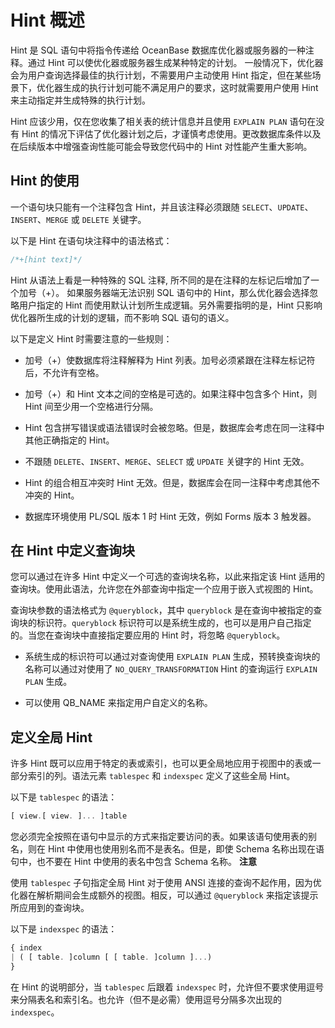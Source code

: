 Hint 概述 
============================



Hint 是 SQL 语句中将指令传递给 OceanBase 数据库优化器或服务器的一种注释。通过 Hint 可以使优化器或服务器生成某种特定的计划。 一般情况下，优化器会为用户查询选择最佳的执行计划，不需要用户主动使用 Hint 指定，但在某些场景下，优化器生成的执行计划可能不满足用户的要求，这时就需要用户使用 Hint 来主动指定并生成特殊的执行计划。

Hint 应该少用，仅在您收集了相关表的统计信息并且使用 `EXPLAIN PLAN` 语句在没有 Hint 的情况下评估了优化器计划之后，才谨慎考虑使用。更改数据库条件以及在后续版本中增强查询性能可能会导致您代码中的 Hint 对性能产生重大影响。

Hint 的使用 
--------------------

一个语句块只能有一个注释包含 Hint，并且该注释必须跟随 `SELECT`、`UPDATE`、`INSERT`、`MERGE` 或 `DELETE` 关键字。

以下是 Hint 在语句块注释中的语法格式：

```javascript
/*+[hint text]*/
```



Hint 从语法上看是一种特殊的 SQL 注释, 所不同的是在注释的左标记后增加了一个加号（+）。 如果服务器端无法识别 SQL 语句中的 Hint，那么优化器会选择忽略用户指定的 Hint 而使用默认计划所生成逻辑。另外需要指明的是，Hint 只影响优化器所生成的计划的逻辑，而不影响 SQL 语句的语义。

以下是定义 Hint 时需要注意的一些规则：

* 加号（+）使数据库将注释解释为 Hint 列表。加号必须紧跟在注释左标记符后，不允许有空格。

  

* 加号（+）和 Hint 文本之间的空格是可选的。如果注释中包含多个 Hint，则 Hint 间至少用一个空格进行分隔。

  

* Hint 包含拼写错误或语法错误时会被忽略。但是，数据库会考虑在同一注释中其他正确指定的 Hint。

  

* 不跟随 `DELETE`、`INSERT`、`MERGE`、`SELECT` 或 `UPDATE` 关键字的 Hint 无效。

  

* Hint 的组合相互冲突时 Hint 无效。但是，数据库会在同一注释中考虑其他不冲突的 Hint。

  

* 数据库环境使用 PL/SQL 版本 1 时 Hint 无效，例如 Forms 版本 3 触发器。

  




在 Hint 中定义查询块 
-------------------------

您可以通过在许多 Hint 中定义一个可选的查询块名称，以此来指定该 Hint 适用的查询块。使用此语法，允许您在外部查询中指定一个应用于嵌入式视图的 Hint。

查询块参数的语法格式为 `@queryblock`，其中 `queryblock` 是在查询中被指定的查询块的标识符。`queryblock` 标识符可以是系统生成的，也可以是用户自己指定的。当您在查询块中直接指定要应用的 Hint 时，将忽略 `@queryblock`。

* 系统生成的标识符可以通过对查询使用 `EXPLAIN PLAN` 生成，预转换查询块的名称可以通过对使用了 `NO_QUERY_TRANSFORMATION` Hint 的查询运行 `EXPLAIN PLAN` 生成。

  

* 可以使用 QB_NAME 来指定用户自定义的名称。

  




定义全局 Hint 
---------------------

许多 Hint 既可以应用于特定的表或索引，也可以更全局地应用于视图中的表或一部分索引的列。语法元素 `tablespec` 和 `indexspec` 定义了这些全局 Hint。

以下是 `tablespec` 的语法：

```javascript
[ view.[ view. ]... ]table
```



您必须完全按照在语句中显示的方式来指定要访问的表。如果该语句使用表的别名，则在 Hint 中使用也使用别名而不是表名。但是，即使 Schema 名称出现在语句中，也不要在 Hint 中使用的表名中包含 Schema 名称。
**注意**



使用 `tablespec` 子句指定全局 Hint 对于使用 ANSI 连接的查询不起作用，因为优化器在解析期间会生成额外的视图。相反，可以通过 `@queryblock` 来指定该提示所应用到的查询块。

以下是 `indexspec` 的语法：

```javascript
{ index
| ( [ table. ]column [ [ table. ]column ]...)
}
```



在 Hint 的说明部分，当 `tablespec` 后跟着 `indexspec` 时，允许但不要求使用逗号来分隔表名和索引名。也允许（但不是必需）使用逗号分隔多次出现的 `indexspec`。
